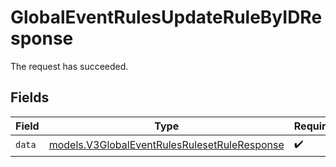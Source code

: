 # GlobalEventRulesUpdateRuleByIDResponse

The request has succeeded.


## Fields

| Field                                                                                              | Type                                                                                               | Required                                                                                           | Description                                                                                        |
| -------------------------------------------------------------------------------------------------- | -------------------------------------------------------------------------------------------------- | -------------------------------------------------------------------------------------------------- | -------------------------------------------------------------------------------------------------- |
| `data`                                                                                             | [models.V3GlobalEventRulesRulesetRuleResponse](../models/v3globaleventrulesrulesetruleresponse.md) | :heavy_check_mark:                                                                                 | N/A                                                                                                |